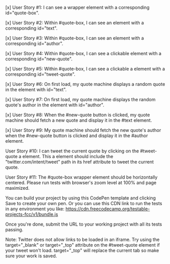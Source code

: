 [x] User Story #1: I can see a wrapper element with a corresponding id="quote-box".

[x] User Story #2: Within #quote-box, I can see an element with a corresponding id="text".

[x] User Story #3: Within #quote-box, I can see an element with a corresponding id="author".

[x] User Story #4: Within #quote-box, I can see a clickable element with a corresponding id="new-quote".

[x] User Story #5: Within #quote-box, I can see a clickable a element with a corresponding id="tweet-quote".

[x] User Story #6: On first load, my quote machine displays a random quote in the element with id="text".

[x] User Story #7: On first load, my quote machine displays the random quote's author in the element with id="author".

[x] User Story #8: When the #new-quote button is clicked, my quote machine should fetch a new quote and display it in the #text element.

[x] User Story #9: My quote machine should fetch the new quote's author when the #new-quote button is clicked and display it in the #author element.

User Story #10: I can tweet the current quote by clicking on the #tweet-quote a element. This a element should include the "twitter.com/intent/tweet" path in its href attribute to tweet the current quote.

User Story #11: The #quote-box wrapper element should be horizontally centered. Please run tests with browser's zoom level at 100% and page maximized.

You can build your project by using this CodePen template and clicking Save to create your own pen. Or you can use this CDN link to run the tests in any environment you like: https://cdn.freecodecamp.org/testable-projects-fcc/v1/bundle.js

Once you're done, submit the URL to your working project with all its tests passing.

Note: Twitter does not allow links to be loaded in an iframe. Try using the target="\_blank" or target="\_top" attribute on the #tweet-quote element if your tweet won't load. target="\_top" will replace the current tab so make sure your work is saved.
